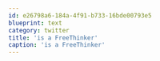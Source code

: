 ```yaml
---
id: e26798a6-184a-4f91-b733-16bde00793e5
blueprint: text
category: twitter
title: 'is a FreeThinker'
caption: 'is a FreeThinker'
---
```


